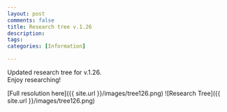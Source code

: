 ```yaml
---
layout: post
comments: false
title: Research tree v.1.26
description: 
tags: 
categories: [Information]

---
```


Updated research tree for v.1.26.    
Enjoy researching! <i class="fa fa-book"></i>   


[Full resolution here]({{ site.url }}/images/tree126.png)
![Research Tree]({{ site.url }}/images/tree126.png)


